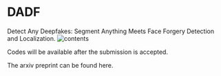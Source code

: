 # DADF
Detect Any Deepfakes: Segment Anything Meets Face Forgery Detection and Localization.
![contents]([blob:https://github.com/685a1554-d544-41bd-9d69-f1062d10e1e6](https://github.com/laiyingxin2/DADF/blob/main/content.png))


Codes will be available after the submission is accepted.

The arxiv preprint can be found here.

